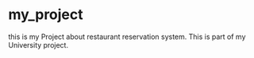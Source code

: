 # my_project
this is my Project about restaurant reservation system. This is part of my University project. 
